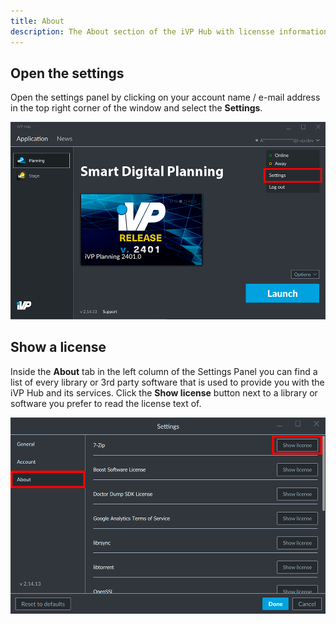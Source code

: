 ```yaml
---
title: About
description: The About section of the iVP Hub with licensse information on used libraries or 3rd party software.
---
```


## Open the settings

Open the settings panel by clicking on your account name / e-mail address in the top right corner of the window and select the __Settings__.

![Open the settings](../../../.gitbook/assets/hub_settings.png)

## Show a license

Inside the __About__ tab in the left column of the Settings Panel you can find a list of every library or 3rd party software that is used to provide you with the iVP Hub and its services. Click the __Show license__ button next to a library or software you prefer to read the license text of.

![Show a license](../../../.gitbook/assets/hub_about.png)